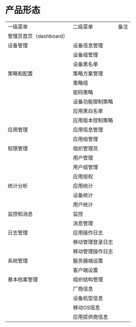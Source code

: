 # 产品形态

<table>

 <tr>

 <td>一级菜单</td>

 <td>二级菜单</td>

 <td>备注</td>

 </tr>

 <tr>

 <td>管理员首页（dashboard）</td>

 <td> </td>

 <td> </td>

 </tr>

 <tr>

 <td>设备管理</td>

 <td>设备信息管理</td>

 <td> </td>

 </tr>

 <tr>

 <td></td>

 <td>设备组管理</td>

 <td></td>

 </tr>

 <tr>

 <td></td>

 <td>设备黑名单</td>

 <td></td>

 </tr>

 <tr>

 <td>策略和配置</td>

 <td>策略方案管理</td>

 <td> </td>

 </tr>

 <tr>

 <td></td>

 <td>策略组</td>

 <td></td>

 </tr>

 <tr>

 <td></td>

 <td>密码策略</td>

 <td></td>

 </tr>

 <tr>

 <td></td>

 <td>设备功能限制策略</td>

 <td></td>

 </tr>

 <tr>

 <td></td>

 <td>应用黑白名单</td>

 <td></td>

 </tr>

 <tr>

 <td></td>

 <td>应用版本控制策略</td>

 <td></td>

 </tr>

 <tr>

 <td>应用管理</td>

 <td>应用信息管理</td>

 <td> </td>

 </tr>

 <tr>

 <td></td>

 <td>应用组管理</td>

 <td></td>

 </tr>

 <tr>

 <td>权限管理</td>

 <td>组织管理员</td>

 <td></td>

 </tr>

 <tr>

 <td></td>

 <td>用户管理</td>

 <td></td>

 </tr>

 <tr>

 <td></td>

 <td>用户组管理</td>

 <td></td>

 </tr>

 <tr>

 <td></td>

 <td>应用授权</td>

 <td></td>

 </tr>

 <tr>

 <td>统计分析</td>

 <td>应用统计</td>

 <td> </td>

 </tr>

 <tr>

 <td></td>

 <td>设备统计</td>

 <td></td>

 </tr>

 <tr>

 <td></td>

 <td>用户统计</td>

 <td></td>

 </tr>

 <tr>

 <td>监控和消息</td>

 <td>监控</td>

 <td> </td>

 </tr>

 <tr>

 <td></td>

 <td>消息管理</td>

 <td></td>

 </tr>

 <tr>

 <td>日志管理</td>

 <td>应用操作日志</td>

 <td></td>

 </tr>

 <tr>

 <td></td>

 <td>移动管理登录日志</td>

 <td></td>

 </tr>

 <tr>

 <td></td>

 <td>移动管理操作日志</td>

 <td></td>

 </tr>

 <tr>

 <td>系统管理</td>

 <td>服务器端设置</td>

 <td></td>

 </tr>

 <tr>

 <td></td>

 <td>客户端设置</td>

 <td></td>

 </tr>

 <tr>

 <td>基本档案管理</td>

 <td>组织结构管理</td>

 <td> </td>

 </tr>

 <tr>

 <td></td>

 <td>厂商信息</td>

 <td></td>

 </tr>

 <tr>

 <td></td>

 <td>设备机型信息</td>

 <td></td>

 </tr>

 <tr>

 <td></td>

 <td>移动OS信息</td>

 <td></td>

 </tr>

 <tr>

 <td></td>

 <td>应用提供商信息</td>

 <td></td>

</table>


